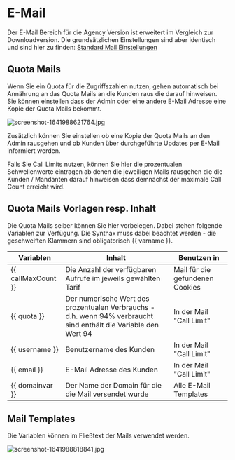 # E-Mail

Der E-Mail Bereich für die Agency Version ist erweitert im Vergleich zur Downloadversion. Die grundsätzlichen Einstellungen sind aber identisch und sind hier zu finden: [Standard Mail Einstellungen](../system-und-co/email.md)

## Quota Mails

Wenn Sie ein Quota für die Zugriffszahlen nutzen, gehen automatisch bei Annährung an das Quota Mails an die Kunden raus die darauf hinweisen. Sie können einstellen dass der Admin oder eine andere E-Mail Adresse eine Kopie der Quota Mails bekommt.

![screenshot-1641988621764.jpg](../../assets/screenshot-1641988621764.jpg)

Zusätzlich können Sie einstellen ob eine Kopie der Quota Mails an den Admin rausgehen und ob Kunden über durchgeführte Updates per E-Mail informiert werden.

Falls Sie Call Limits nutzen, können Sie hier die prozentualen Schwellenwerte eintragen ab denen die jeweiligen Mails rausgehen die die Kunden / Mandanten darauf hinweisen dass demnächst der maximale Call Count erreicht wird.

## Quota Mails Vorlagen resp. Inhalt

Die Quota Mails selber können Sie hier vorbelegen. Dabei stehen folgende Variablen zur Verfügung. Die Synthax muss dabei beachtet werden - die geschweiften Klammern sind obligatorisch {{ varname }}.

| Variablen          | Inhalt                                                                                                           | Benutzen in                     |
| ------------------ | ---------------------------------------------------------------------------------------------------------------- | ------------------------------- |
| {{ callMaxCount }} | Die Anzahl der verfügbaren Aufrufe im jeweils gewählten Tarif                                                    | Mail für die gefundenen Cookies |
| {{ quota }}        | Der numerische Wert des prozentualen Verbrauchs - d.h. wenn 94% verbraucht sind enthält die Variable den Wert 94 | In der Mail "Call Limit"        |
| {{ username }}     | Benutzername des Kunden                                                                                          | In der Mail "Call Limit"        |
| {{ email }}        | E-Mail Adresse des Kunden                                                                                        | In der Mail "Call Limit"        |
| {{ domainvar }}    | Der Name der Domain für die die Mail versendet wurde                                                             | Alle E-Mail Templates           |

## Mail Templates

Die Variablen können im Fließtext der Mails verwendet werden.

![screenshot-1641988818841.jpg](../../assets/screenshot-1641988818841.jpg)
